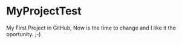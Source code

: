 # MyProjectTest
My First Project in GitHub, Now is the time to change and I like it the oportunity. ;-) 
